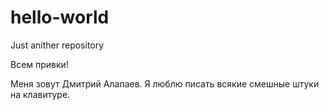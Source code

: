 # hello-world
Just anither repository

Всем привки!

Меня зовут Дмитрий Алапаев. Я люблю писать всякие смешные штуки на клавитуре.
